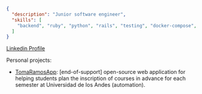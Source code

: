 ```json
{
  "description": "Junior software engineer",
  "skills": [
    "backend", "ruby", "python", "rails", "testing", "docker-compose", "bash scripting", "golang", "react"
  ]
}
```

[Linkedin Profile](https://www.linkedin.com/in/ifgarces/)

Personal projects:

- [TomaRamosApp](https://github.com/ifgarces/TomaRamosApp_rails): [end-of-support] open-source web application for helping students plan the inscription of courses in advance for each semester at Universidad de los Andes (automation).
